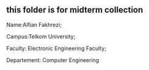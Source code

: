 ## this folder is for midterm collection

Name:Alfian Fakhrezi;

Campus:Telkom University;

Faculty: Electronic Engineering Faculty;

Departement: Computer Engineering
